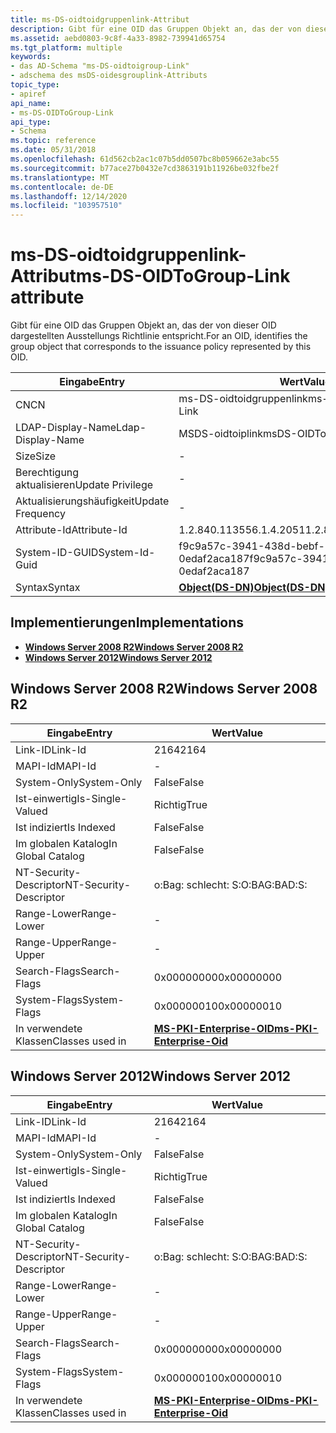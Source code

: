 ```yaml
---
title: ms-DS-oidtoidgruppenlink-Attribut
description: Gibt für eine OID das Gruppen Objekt an, das der von dieser OID dargestellten Ausstellungs Richtlinie entspricht.
ms.assetid: aebd0803-9c8f-4a33-8982-739941d65754
ms.tgt_platform: multiple
keywords:
- das AD-Schema "ms-DS-oidtoigroup-Link"
- adschema des msDS-oidesgrouplink-Attributs
topic_type:
- apiref
api_name:
- ms-DS-OIDToGroup-Link
api_type:
- Schema
ms.topic: reference
ms.date: 05/31/2018
ms.openlocfilehash: 61d562cb2ac1c07b5dd0507bc8b059662e3abc55
ms.sourcegitcommit: b77ace27b0432e7cd3863191b11926be032fbe2f
ms.translationtype: MT
ms.contentlocale: de-DE
ms.lasthandoff: 12/14/2020
ms.locfileid: "103957510"
---
```

# <a name="ms-ds-oidtogroup-link-attribute"></a><span data-ttu-id="5c6a6-105">ms-DS-oidtoidgruppenlink-Attribut</span><span class="sxs-lookup"><span data-stu-id="5c6a6-105">ms-DS-OIDToGroup-Link attribute</span></span>

<span data-ttu-id="5c6a6-106">Gibt für eine OID das Gruppen Objekt an, das der von dieser OID dargestellten Ausstellungs Richtlinie entspricht.</span><span class="sxs-lookup"><span data-stu-id="5c6a6-106">For an OID, identifies the group object that corresponds to the issuance policy represented by this OID.</span></span>



| <span data-ttu-id="5c6a6-107">Eingabe</span><span class="sxs-lookup"><span data-stu-id="5c6a6-107">Entry</span></span> | <span data-ttu-id="5c6a6-108">Wert</span><span class="sxs-lookup"><span data-stu-id="5c6a6-108">Value</span></span> |
|-------------------|-----------------------------------------|
| <span data-ttu-id="5c6a6-109">CN</span><span class="sxs-lookup"><span data-stu-id="5c6a6-109">CN</span></span>                | <span data-ttu-id="5c6a6-110">ms-DS-oidtoidgruppenlink</span><span class="sxs-lookup"><span data-stu-id="5c6a6-110">ms-DS-OIDToGroup-Link</span></span>                   |
| <span data-ttu-id="5c6a6-111">LDAP-Display-Name</span><span class="sxs-lookup"><span data-stu-id="5c6a6-111">Ldap-Display-Name</span></span> | <span data-ttu-id="5c6a6-112">MSDS-oidtoiplink</span><span class="sxs-lookup"><span data-stu-id="5c6a6-112">msDS-OIDToGroupLink</span></span>                     |
| <span data-ttu-id="5c6a6-113">Size</span><span class="sxs-lookup"><span data-stu-id="5c6a6-113">Size</span></span>              | \-                                      |
| <span data-ttu-id="5c6a6-114">Berechtigung aktualisieren</span><span class="sxs-lookup"><span data-stu-id="5c6a6-114">Update Privilege</span></span>  | \-                                      |
| <span data-ttu-id="5c6a6-115">Aktualisierungshäufigkeit</span><span class="sxs-lookup"><span data-stu-id="5c6a6-115">Update Frequency</span></span>  | \-                                      |
| <span data-ttu-id="5c6a6-116">Attribute-Id</span><span class="sxs-lookup"><span data-stu-id="5c6a6-116">Attribute-Id</span></span>      | <span data-ttu-id="5c6a6-117">1.2.840.113556.1.4.2051</span><span class="sxs-lookup"><span data-stu-id="5c6a6-117">1.2.840.113556.1.4.2051</span></span>                 |
| <span data-ttu-id="5c6a6-118">System-ID-GUID</span><span class="sxs-lookup"><span data-stu-id="5c6a6-118">System-Id-Guid</span></span>    | <span data-ttu-id="5c6a6-119">f9c9a57c-3941-438d-bebf-0edaf2aca187</span><span class="sxs-lookup"><span data-stu-id="5c6a6-119">f9c9a57c-3941-438d-bebf-0edaf2aca187</span></span>    |
| <span data-ttu-id="5c6a6-120">Syntax</span><span class="sxs-lookup"><span data-stu-id="5c6a6-120">Syntax</span></span>            | [<span data-ttu-id="5c6a6-121">**Object(DS-DN)**</span><span class="sxs-lookup"><span data-stu-id="5c6a6-121">**Object(DS-DN)**</span></span>](s-object-ds-dn.md) |



## <a name="implementations"></a><span data-ttu-id="5c6a6-122">Implementierungen</span><span class="sxs-lookup"><span data-stu-id="5c6a6-122">Implementations</span></span>

-   [<span data-ttu-id="5c6a6-123">**Windows Server 2008 R2**</span><span class="sxs-lookup"><span data-stu-id="5c6a6-123">**Windows Server 2008 R2**</span></span>](#windows-server-2008-r2)
-   [<span data-ttu-id="5c6a6-124">**Windows Server 2012**</span><span class="sxs-lookup"><span data-stu-id="5c6a6-124">**Windows Server 2012**</span></span>](#windows-server-2012)

## <a name="windows-server-2008-r2"></a><span data-ttu-id="5c6a6-125">Windows Server 2008 R2</span><span class="sxs-lookup"><span data-stu-id="5c6a6-125">Windows Server 2008 R2</span></span>



| <span data-ttu-id="5c6a6-126">Eingabe</span><span class="sxs-lookup"><span data-stu-id="5c6a6-126">Entry</span></span> | <span data-ttu-id="5c6a6-127">Wert</span><span class="sxs-lookup"><span data-stu-id="5c6a6-127">Value</span></span> |
|------------------------|--------------------------------------------------------------------|
| <span data-ttu-id="5c6a6-128">Link-ID</span><span class="sxs-lookup"><span data-stu-id="5c6a6-128">Link-Id</span></span>                | <span data-ttu-id="5c6a6-129">2164</span><span class="sxs-lookup"><span data-stu-id="5c6a6-129">2164</span></span>                                                               |
| <span data-ttu-id="5c6a6-130">MAPI-Id</span><span class="sxs-lookup"><span data-stu-id="5c6a6-130">MAPI-Id</span></span>                | \-                                                                 |
| <span data-ttu-id="5c6a6-131">System-Only</span><span class="sxs-lookup"><span data-stu-id="5c6a6-131">System-Only</span></span>            | <span data-ttu-id="5c6a6-132">False</span><span class="sxs-lookup"><span data-stu-id="5c6a6-132">False</span></span>                                                              |
| <span data-ttu-id="5c6a6-133">Ist-einwertig</span><span class="sxs-lookup"><span data-stu-id="5c6a6-133">Is-Single-Valued</span></span>       | <span data-ttu-id="5c6a6-134">Richtig</span><span class="sxs-lookup"><span data-stu-id="5c6a6-134">True</span></span>                                                               |
| <span data-ttu-id="5c6a6-135">Ist indiziert</span><span class="sxs-lookup"><span data-stu-id="5c6a6-135">Is Indexed</span></span>             | <span data-ttu-id="5c6a6-136">False</span><span class="sxs-lookup"><span data-stu-id="5c6a6-136">False</span></span>                                                              |
| <span data-ttu-id="5c6a6-137">Im globalen Katalog</span><span class="sxs-lookup"><span data-stu-id="5c6a6-137">In Global Catalog</span></span>      | <span data-ttu-id="5c6a6-138">False</span><span class="sxs-lookup"><span data-stu-id="5c6a6-138">False</span></span>                                                              |
| <span data-ttu-id="5c6a6-139">NT-Security-Descriptor</span><span class="sxs-lookup"><span data-stu-id="5c6a6-139">NT-Security-Descriptor</span></span> | <span data-ttu-id="5c6a6-140">o:Bag: schlecht: S:</span><span class="sxs-lookup"><span data-stu-id="5c6a6-140">O:BAG:BAD:S:</span></span>                                                       |
| <span data-ttu-id="5c6a6-141">Range-Lower</span><span class="sxs-lookup"><span data-stu-id="5c6a6-141">Range-Lower</span></span>            | \-                                                                 |
| <span data-ttu-id="5c6a6-142">Range-Upper</span><span class="sxs-lookup"><span data-stu-id="5c6a6-142">Range-Upper</span></span>            | \-                                                                 |
| <span data-ttu-id="5c6a6-143">Search-Flags</span><span class="sxs-lookup"><span data-stu-id="5c6a6-143">Search-Flags</span></span>           | <span data-ttu-id="5c6a6-144">0x00000000</span><span class="sxs-lookup"><span data-stu-id="5c6a6-144">0x00000000</span></span>                                                         |
| <span data-ttu-id="5c6a6-145">System-Flags</span><span class="sxs-lookup"><span data-stu-id="5c6a6-145">System-Flags</span></span>           | <span data-ttu-id="5c6a6-146">0x00000010</span><span class="sxs-lookup"><span data-stu-id="5c6a6-146">0x00000010</span></span>                                                         |
| <span data-ttu-id="5c6a6-147">In verwendete Klassen</span><span class="sxs-lookup"><span data-stu-id="5c6a6-147">Classes used in</span></span>        | [<span data-ttu-id="5c6a6-148">**MS-PKI-Enterprise-OID**</span><span class="sxs-lookup"><span data-stu-id="5c6a6-148">**ms-PKI-Enterprise-Oid**</span></span>](c-mspki-enterprise-oid.md)<br/> |



## <a name="windows-server-2012"></a><span data-ttu-id="5c6a6-149">Windows Server 2012</span><span class="sxs-lookup"><span data-stu-id="5c6a6-149">Windows Server 2012</span></span>



| <span data-ttu-id="5c6a6-150">Eingabe</span><span class="sxs-lookup"><span data-stu-id="5c6a6-150">Entry</span></span> | <span data-ttu-id="5c6a6-151">Wert</span><span class="sxs-lookup"><span data-stu-id="5c6a6-151">Value</span></span> |
|------------------------|--------------------------------------------------------------------|
| <span data-ttu-id="5c6a6-152">Link-ID</span><span class="sxs-lookup"><span data-stu-id="5c6a6-152">Link-Id</span></span>                | <span data-ttu-id="5c6a6-153">2164</span><span class="sxs-lookup"><span data-stu-id="5c6a6-153">2164</span></span>                                                               |
| <span data-ttu-id="5c6a6-154">MAPI-Id</span><span class="sxs-lookup"><span data-stu-id="5c6a6-154">MAPI-Id</span></span>                | \-                                                                 |
| <span data-ttu-id="5c6a6-155">System-Only</span><span class="sxs-lookup"><span data-stu-id="5c6a6-155">System-Only</span></span>            | <span data-ttu-id="5c6a6-156">False</span><span class="sxs-lookup"><span data-stu-id="5c6a6-156">False</span></span>                                                              |
| <span data-ttu-id="5c6a6-157">Ist-einwertig</span><span class="sxs-lookup"><span data-stu-id="5c6a6-157">Is-Single-Valued</span></span>       | <span data-ttu-id="5c6a6-158">Richtig</span><span class="sxs-lookup"><span data-stu-id="5c6a6-158">True</span></span>                                                               |
| <span data-ttu-id="5c6a6-159">Ist indiziert</span><span class="sxs-lookup"><span data-stu-id="5c6a6-159">Is Indexed</span></span>             | <span data-ttu-id="5c6a6-160">False</span><span class="sxs-lookup"><span data-stu-id="5c6a6-160">False</span></span>                                                              |
| <span data-ttu-id="5c6a6-161">Im globalen Katalog</span><span class="sxs-lookup"><span data-stu-id="5c6a6-161">In Global Catalog</span></span>      | <span data-ttu-id="5c6a6-162">False</span><span class="sxs-lookup"><span data-stu-id="5c6a6-162">False</span></span>                                                              |
| <span data-ttu-id="5c6a6-163">NT-Security-Descriptor</span><span class="sxs-lookup"><span data-stu-id="5c6a6-163">NT-Security-Descriptor</span></span> | <span data-ttu-id="5c6a6-164">o:Bag: schlecht: S:</span><span class="sxs-lookup"><span data-stu-id="5c6a6-164">O:BAG:BAD:S:</span></span>                                                       |
| <span data-ttu-id="5c6a6-165">Range-Lower</span><span class="sxs-lookup"><span data-stu-id="5c6a6-165">Range-Lower</span></span>            | \-                                                                 |
| <span data-ttu-id="5c6a6-166">Range-Upper</span><span class="sxs-lookup"><span data-stu-id="5c6a6-166">Range-Upper</span></span>            | \-                                                                 |
| <span data-ttu-id="5c6a6-167">Search-Flags</span><span class="sxs-lookup"><span data-stu-id="5c6a6-167">Search-Flags</span></span>           | <span data-ttu-id="5c6a6-168">0x00000000</span><span class="sxs-lookup"><span data-stu-id="5c6a6-168">0x00000000</span></span>                                                         |
| <span data-ttu-id="5c6a6-169">System-Flags</span><span class="sxs-lookup"><span data-stu-id="5c6a6-169">System-Flags</span></span>           | <span data-ttu-id="5c6a6-170">0x00000010</span><span class="sxs-lookup"><span data-stu-id="5c6a6-170">0x00000010</span></span>                                                         |
| <span data-ttu-id="5c6a6-171">In verwendete Klassen</span><span class="sxs-lookup"><span data-stu-id="5c6a6-171">Classes used in</span></span>        | [<span data-ttu-id="5c6a6-172">**MS-PKI-Enterprise-OID**</span><span class="sxs-lookup"><span data-stu-id="5c6a6-172">**ms-PKI-Enterprise-Oid**</span></span>](c-mspki-enterprise-oid.md)<br/> |



 

 





